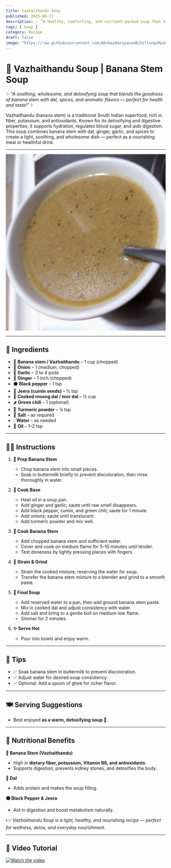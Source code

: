 ```yaml
---
title: Vazhaithandu Soup  
published: 2025-08-21  
description: ✨ “A healthy, comforting, and nutrient-packed soup that blends the goodness of banana stem, dal, and warming spices — perfect for wellness and taste in every sip!” ✨  
tags: [ Soup ]  
category: Recipe  
draft: false  
image: "https://raw.githubusercontent.com/AkshayNarayananB/SollungoMaami/master/images/bananasoup.jpg"
---
```


# 🍲 Vazhaithandu Soup | Banana Stem Soup  

✨ *“A soothing, wholesome, and detoxifying soup that blends the goodness of banana stem with dal, spices, and aromatic flavors — perfect for health and taste!”* ✨  

Vazhaithandu (banana stem) is a traditional South Indian superfood, rich in fiber, potassium, and antioxidants. Known for its detoxifying and digestive properties, it supports hydration, regulates blood sugar, and aids digestion. This soup combines banana stem with dal, ginger, garlic, and spices to create a light, soothing, and wholesome dish — perfect as a nourishing meal or healthful drink. 

---

![banana_stem_soup](https://raw.githubusercontent.com/AkshayNarayananB/SollungoMaami/master/images/bananasoup.jpg)

---

## 🛒 Ingredients  

- 🌿 **Banana stem / Vazhaithandu** – 1 cup (chopped)  
- 🧅 **Onion** – 1 (medium, chopped)  
- 🧄 **Garlic** – 3 to 4 pods  
- 🌱 **Ginger** – 1 inch (chopped)  
- ⚫ **Black pepper** – 1 tsp  
- 🌾 **Jeera (cumin seeds)** – ½ tsp  
- 🫘 **Cooked moong dal / toor dal** – ½ cup  
- 🌶️ **Green chili** – 1 (optional)  
- 🌼 **Turmeric powder** – ¼ tsp  
- 🧂 **Salt** – as required  
- 💧 **Water** – as needed  
- 🧈 **Oil** – 1–2 tsp  

---

## 👩‍🍳 Instructions  

1. **🌿 Prep Banana Stem**  
   - Chop banana stem into small pieces.  
   - Soak in buttermilk briefly to prevent discoloration, then rinse thoroughly in water.  

2. **🥘 Cook Base**  
   - Heat oil in a soup pan.  
   - Add ginger and garlic; saute until raw smell disappears.  
   - Add black pepper, cumin, and green chili; saute for 1 minute.  
   - Add onions; saute until translucent.  
   - Add turmeric powder and mix well.  

3. **🥤 Cook Banana Stem**  
   - Add chopped banana stem and sufficient water.  
   - Cover and cook on medium flame for 5–10 minutes until tender.  
   - Test doneness by lightly pressing pieces with fingers.  

4. **🥣 Strain & Grind**  
   - Strain the cooked mixture, reserving the water for soup.  
   - Transfer the banana stem mixture to a blender and grind to a smooth paste.  

5. **🍲 Final Soup**  
   - Add reserved water to a pan, then add ground banana stem paste.  
   - Mix in cooked dal and adjust consistency with water.  
   - Add salt and bring to a gentle boil on medium-low flame.  
   - Simmer for 2 minutes.  

6. **✨ Serve Hot**  
   - Pour into bowls and enjoy warm.  

---

## 🌟 Tips  

- ✅ Soak banana stem in buttermilk to prevent discoloration.  
- ✅ Adjust water for desired soup consistency.  
- ✅ Optional: Add a spoon of ghee for richer flavor.  

---

## 🍽️ Serving Suggestions  

- Best enjoyed **as a warm, detoxifying soup 🥣**.  

---

## 💪 Nutritional Benefits  

**🌿 Banana Stem (Vazhaithandu)**  
- High in **dietary fiber, potassium, Vitamin B6, and antioxidants**.  
- Supports digestion, prevents kidney stones, and detoxifies the body.  

**🫘 Dal**  
- Adds protein and makes the soup filling.  

**⚫ Black Pepper & Jeera**  
- Aid in digestion and boost metabolism naturally.  

👉 *Vazhaithandu Soup is a light, healthy, and nourishing recipe — perfect for wellness, detox, and everyday nourishment.*  

---

## 🎥 Video Tutorial  

[![Watch the video](https://img.youtube.com/vi/VIDEO_ID/0.jpg)](https://youtu.be/lZN1YQuWP2w?si=bYOmA1xtSJ9n3xgw)
